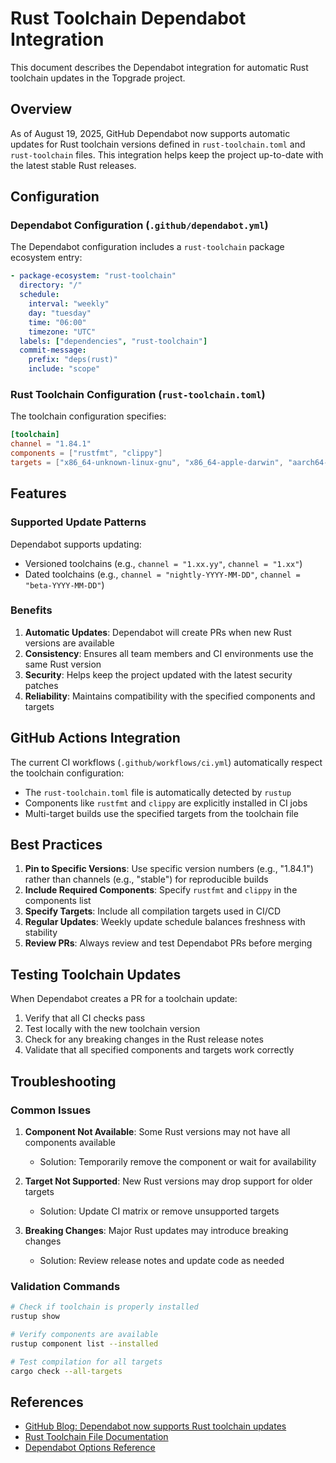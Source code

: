 # Rust Toolchain Dependabot Integration

This document describes the Dependabot integration for automatic Rust toolchain updates in the Topgrade project.

## Overview

As of August 19, 2025, GitHub Dependabot now supports automatic updates for Rust toolchain versions defined in `rust-toolchain.toml` and `rust-toolchain` files. This integration helps keep the project up-to-date with the latest stable Rust releases.

## Configuration

### Dependabot Configuration (`.github/dependabot.yml`)

The Dependabot configuration includes a `rust-toolchain` package ecosystem entry:

```yaml
- package-ecosystem: "rust-toolchain"
  directory: "/"
  schedule:
    interval: "weekly"
    day: "tuesday"
    time: "06:00"
    timezone: "UTC"
  labels: ["dependencies", "rust-toolchain"]
  commit-message:
    prefix: "deps(rust)"
    include: "scope"
```

### Rust Toolchain Configuration (`rust-toolchain.toml`)

The toolchain configuration specifies:

```toml
[toolchain]
channel = "1.84.1"
components = ["rustfmt", "clippy"]
targets = ["x86_64-unknown-linux-gnu", "x86_64-apple-darwin", "aarch64-apple-darwin", "x86_64-pc-windows-msvc"]
```

## Features

### Supported Update Patterns

Dependabot supports updating:

- Versioned toolchains (e.g., `channel = "1.xx.yy"`, `channel = "1.xx"`)
- Dated toolchains (e.g., `channel = "nightly-YYYY-MM-DD"`, `channel = "beta-YYYY-MM-DD"`)

### Benefits

1. **Automatic Updates**: Dependabot will create PRs when new Rust versions are available
2. **Consistency**: Ensures all team members and CI environments use the same Rust version
3. **Security**: Helps keep the project updated with the latest security patches
4. **Reliability**: Maintains compatibility with the specified components and targets

## GitHub Actions Integration

The current CI workflows (`.github/workflows/ci.yml`) automatically respect the toolchain configuration:

- The `rust-toolchain.toml` file is automatically detected by `rustup`
- Components like `rustfmt` and `clippy` are explicitly installed in CI jobs
- Multi-target builds use the specified targets from the toolchain file

## Best Practices

1. **Pin to Specific Versions**: Use specific version numbers (e.g., "1.84.1") rather than channels (e.g., "stable") for reproducible builds
2. **Include Required Components**: Specify `rustfmt` and `clippy` in the components list
3. **Specify Targets**: Include all compilation targets used in CI/CD
4. **Regular Updates**: Weekly update schedule balances freshness with stability
5. **Review PRs**: Always review and test Dependabot PRs before merging

## Testing Toolchain Updates

When Dependabot creates a PR for a toolchain update:

1. Verify that all CI checks pass
2. Test locally with the new toolchain version
3. Check for any breaking changes in the Rust release notes
4. Validate that all specified components and targets work correctly

## Troubleshooting

### Common Issues

1. **Component Not Available**: Some Rust versions may not have all components available
   - Solution: Temporarily remove the component or wait for availability
   
2. **Target Not Supported**: New Rust versions may drop support for older targets
   - Solution: Update CI matrix or remove unsupported targets

3. **Breaking Changes**: Major Rust updates may introduce breaking changes
   - Solution: Review release notes and update code as needed

### Validation Commands

```bash
# Check if toolchain is properly installed
rustup show

# Verify components are available
rustup component list --installed

# Test compilation for all targets
cargo check --all-targets
```

## References

- [GitHub Blog: Dependabot now supports Rust toolchain updates](https://github.blog/changelog/2025-08-19-dependabot-now-supports-rust-toolchain-updates/)
- [Rust Toolchain File Documentation](https://rust-lang.github.io/rustup/overrides.html#the-toolchain-file)
- [Dependabot Options Reference](https://docs.github.com/code-security/dependabot/working-with-dependabot/dependabot-options-reference)

